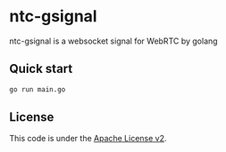 # ntc-gsignal
ntc-gsignal is a websocket signal for WebRTC by golang  

## Quick start
```bash
go run main.go
```


## License
This code is under the [Apache License v2](https://www.apache.org/licenses/LICENSE-2.0).  